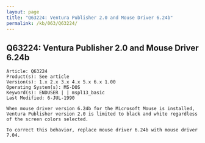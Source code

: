 ```yaml
---
layout: page
title: "Q63224: Ventura Publisher 2.0 and Mouse Driver 6.24b"
permalink: /kb/063/Q63224/
---
```


## Q63224: Ventura Publisher 2.0 and Mouse Driver 6.24b

	Article: Q63224
	Product(s): See article
	Version(s): 1.x 2.x 3.x 4.x 5.x 6.x 1.00
	Operating System(s): MS-DOS
	Keyword(s): ENDUSER | | mspl13_basic
	Last Modified: 6-JUL-1990
	
	When mouse driver version 6.24b for the Microsoft Mouse is installed,
	Ventura Publisher version 2.0 is limited to black and white regardless
	of the screen colors selected.
	
	To correct this behavior, replace mouse driver 6.24b with mouse driver
	7.04.
